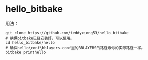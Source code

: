 # hello_bitbake
用法：

```
git clone https://github.com/teddyxiong53/hello_bitbake
# 确保bitbake已经安装好，可以使用。
cd hello_bitbake/hello
# 确保hello\conf\bblayers.conf里的BBLAYERS的路径跟你的实际路径一样。
bitbake printhello
```



